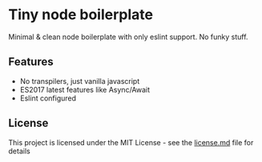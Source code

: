 # Tiny node boilerplate

Minimal & clean node boilerplate with only eslint support. No funky stuff.

## Features

 - No transpilers, just vanilla javascript
 - ES2017 latest features like Async/Await
 - Eslint configured

## License

This project is licensed under the MIT License - see the [license.md](./license.md) file for details